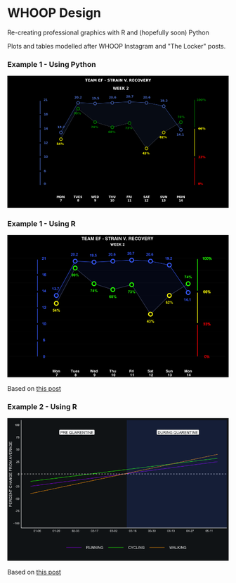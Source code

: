 # WHOOP Design

Re-creating professional graphics with R and (hopefully soon) Python

Plots and tables modelled after WHOOP Instagram and "The Locker" posts.

### Example 1 - Using Python

![](https://raw.githubusercontent.com/MikeCalabro/whoop-design/master/Strain%20v.%20Recovery/strain_recovery_python.png)

### Example 1 - Using R

![](https://raw.githubusercontent.com/MikeCalabro/whoop-design/master/Strain%20v.%20Recovery/strain_v_recovery_R.png)

Based on [this post](https://www.instagram.com/p/CFLAyl0Bqk3/)

### Example 2 - Using R

![](https://raw.githubusercontent.com/MikeCalabro/whoop-design/master/Run%2C%20Walk%2C%20Cycle/quarentine_activity_R.png)

Based on [this post](https://www.instagram.com/p/CDRejSmHTWC/)
